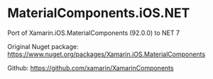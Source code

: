 # MaterialComponents.iOS.NET
Port of Xamarin.iOS.MaterialComponents (92.0.0) to NET 7

Original Nuget package:
https://www.nuget.org/packages/Xamarin.iOS.MaterialComponents

Github:
https://github.com/xamarin/XamarinComponents
